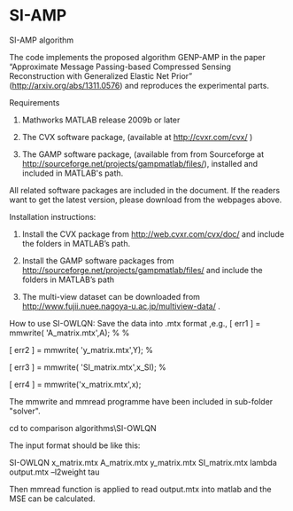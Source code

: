 # SI-AMP
SI-AMP algorithm

The code implements the proposed algorithm GENP-AMP in the paper “Approximate Message Passing-based Compressed Sensing Reconstruction with Generalized Elastic Net Prior” (http://arxiv.org/abs/1311.0576) and reproduces the experimental parts.

Requirements
1.	Mathworks MATLAB release 2009b or later

2.	The CVX software package, (available at http://cvxr.com/cvx/ )

3.	The GAMP software package, (available from from Sourceforge at http://sourceforge.net/projects/gampmatlab/files/), installed and included in MATLAB's path.

All related software packages are included in the document. If the readers want to get the latest version, please download from the webpages above.

Installation instructions:
1.	Install the CVX package from http://web.cvxr.com/cvx/doc/  and include the folders in MATLAB’s path.

2.	Install the GAMP software packages from http://sourceforge.net/projects/gampmatlab/files/  and include the folders in MATLAB’s path

3.	The multi-view dataset can be downloaded from http://www.fujii.nuee.nagoya-u.ac.jp/multiview-data/ .



How to use SI-OWLQN:
Save the data into .mtx format ,e.g., 
[ err1 ] = mmwrite( 'A_matrix.mtx',A); % %

[ err2 ] = mmwrite( 'y_matrix.mtx',Y); %

[ err3 ] = mmwrite( 'SI_matrix.mtx',x_SI); %

[ err4 ] = mmwrite('x_matrix.mtx',x);

The mmwrite and mmread programme have been included in sub-folder "solver".

cd to comparison algorithms\SI-OWLQN

The input format should be like this:

SI-OWLQN  x_matrix.mtx  A_matrix.mtx  y_matrix.mtx  SI_matrix.mtx  lambda  output.mtx  –l2weight  tau

Then mmread function is applied to read output.mtx into matlab and the MSE can be calculated.



